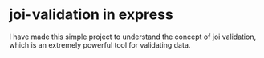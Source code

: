 # joi-validation in express

I have made this simple project to understand the concept of joi validation, which is an extremely powerful tool for validating data.
